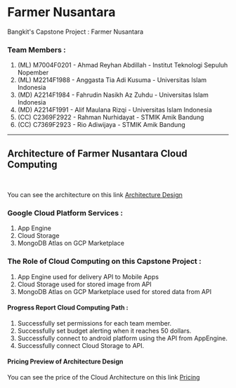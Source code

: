 <h1><b>Farmer Nusantara</b></h1>
Bangkit's Capstone Project : Farmer Nusantara
<h3><b>Team Members :</b></h3>
<ol>
  <li>(ML) M7004F0201 - Ahmad Reyhan Abdillah - Institut Teknologi Sepuluh Nopember</li>
  <li>(ML) M2214F1988 - Anggasta Tia Adi Kusuma - Universitas Islam Indonesia</li>
  <li>(MD) A2214F1984 - Fahrudin Nasikh Az Zuhdu - Universitas Islam Indonesia</li>
  <li>(MD) A2214F1991 - Alif Maulana Rizqi - Universitas Islam Indonesia</li>
  <li>(CC) C2369F2922 - Rahman Nurhidayat - STMIK Amik Bandung</li>
  <li>(CC) C7369F2923 - Rio Adiwijaya - STMIK Amik Bandung</li>
</ol>
<hr>
<h2><b> Architecture of Farmer Nusantara Cloud Computing </b></h2> </br>
<p>You can see the architecture on this link <a href="https://github.com/farmer-nusantara/farmer-nusantara-cloud/blob/d309b4df16a7a97b074e226123d54aa82b07c4e5/Cloud%20Architecture.png">Architecture Design </a></p>
<h3>Google Cloud Platform Services :</h3>
<ol>
  <li>App Engine</li>
  <li>Cloud Storage</li>
  <li>MongoDB Atlas on GCP Marketplace</li>
</ol>
<h3>The Role of Cloud Computing on this Capstone Project :</h3>
<ol>
  <li>App Engine used for delivery API to Mobile Apps</li>
  <li>Cloud Storage used for stored image from API</li>
  <li>MongoDB Atlas on GCP Marketplace used for stored data from API</li>
</ol>
<h4>Progress Report Cloud Computing Path :</h4>
<ol>
  <li>Successfully set permissions for each team member.</li>
  <li>Successfully set budget alerting when it reaches 50 dollars.</li>
  <li>Successfully connect to android platform using the API from AppEngine.</li>
  <li>Successfully connect Cloud Storage to API.</li>
</ol>
<h4><b>Pricing Preview of Architecture Design</b></h4>
<p>You can see the price of the Cloud Architecture on this link <a href="https://cloud.google.com/products/calculator/#id=5fbddaf0-bc4c-40fa-9a39-2a9d437fcba3">Pricing</a></p>
    
